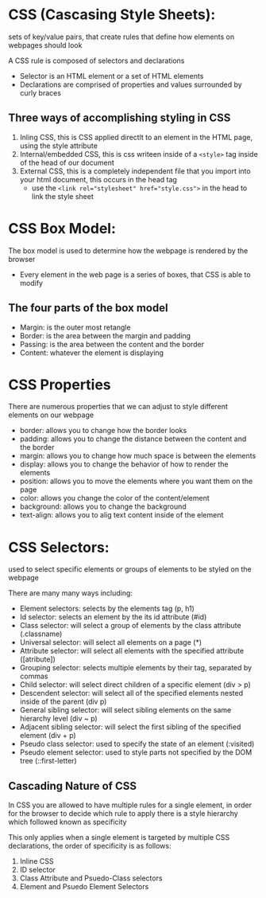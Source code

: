 # CSS (Cascasing Style Sheets):

sets of key/value pairs, that create rules that define how elements on webpages should look

A CSS rule is composed of selectors and declarations
- Selector is an HTML element or a set of HTML elements
- Declarations are comprised of properties and values surrounded by curly braces

## Three ways of accomplishing styling in CSS

1. Inling CSS, this is CSS applied directlt to an element in the HTML page, using the style attribute
2. Internal/embedded CSS, this is css writeen inside of a `<style>` tag inside of the head of our document
3. External CSS, this is a completely independent file that you import into your html document, this occurs in the head tag
    - use the `<link rel="stylesheet" href="style.css">` in the head to link the style sheet

# CSS Box Model:

The box model is used to determine how the webpage is rendered by the browser
- Every element in the web page is a series of boxes, that CSS is able to modify

## The four parts of the box model
- Margin: is the outer most retangle
- Border: is the area between the margin and padding
- Passing: is the area between the content and the border
- Content: whatever the element is displaying

# CSS Properties

There are numerous properties that we can adjust to style different elements on our webpage
- border: allows you to change how the border looks
- padding: allows you to change the distance between the content and the border
- margin: allows you to change how much space is between the elements
- display: allows you to change the behavior of how to render the elements
- position: allows you to move the elements where you want them on the page
- color: allows you change the color of the content/element
- background: allows you to change the background
- text-align: allows you to alig text content inside of the element

# CSS Selectors:

used to select specific elements or groups of elements to be styled on the webpage

There are many many ways including:

-   Element selectors: selects by the elements tag (p, h1)
-   Id selector: selects an element by the its id attribute (#id)
-   Class selector: will select a group of elements by the class attribute (.classname)
-   Universal selector: will select all elements on a page (\*)
-   Attribute selector: will select all elements with the specified attribute (\[atribute])
-   Grouping selector: selects multiple elements by their tag, separated by commas
-   Child selector: will select direct children of a specific element (div > p)
-   Descendent selector: will select all of the specified elements nested inside of the parent (div p)
-   General sibling selector: will select sibling elements on the same hierarchy level (div ~ p)
-   Adjacent sibling selector: will select the first sibling of the specified element (div + p)
-   Pseudo class selector: used to specify the state of an element (:visited)
-   Pseudo element selector: used to style parts not specified by the DOM tree (::first-letter)


## Cascading Nature of CSS

In CSS you are allowed to have multiple rules for a single element, in order for the browser to decide which rule to apply there is a style hierarchy which followed known as specificity

This only applies when a single element is targeted by multiple CSS declarations, the order of specificity is as follows:

1. Inline CSS
2. ID selector
3. Class Attribute and Psuedo-Class selectors
4. Element and Psuedo Element Selectors